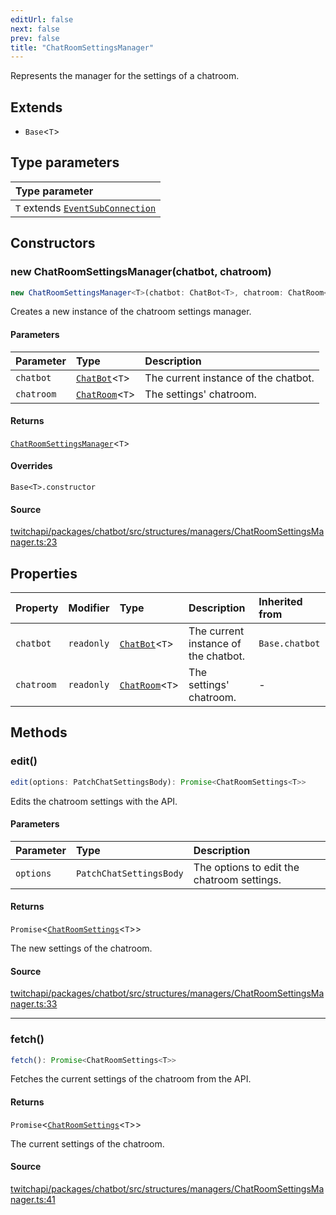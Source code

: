 ```yaml
---
editUrl: false
next: false
prev: false
title: "ChatRoomSettingsManager"
---
```


Represents the manager for the settings of a chatroom.

## Extends

- `Base`\<`T`\>

## Type parameters

| Type parameter |
| :------ |
| `T` extends [`EventSubConnection`](/api/chatbot/enumerations/eventsubconnection/) |

## Constructors

### new ChatRoomSettingsManager(chatbot, chatroom)

```ts
new ChatRoomSettingsManager<T>(chatbot: ChatBot<T>, chatroom: ChatRoom<T>): ChatRoomSettingsManager<T>
```

Creates a new instance of the chatroom settings manager.

#### Parameters

| Parameter | Type | Description |
| :------ | :------ | :------ |
| `chatbot` | [`ChatBot`](/api/chatbot/classes/chatbot/)\<`T`\> | The current instance of the chatbot. |
| `chatroom` | [`ChatRoom`](/api/chatbot/classes/chatroom/)\<`T`\> | The settings' chatroom. |

#### Returns

[`ChatRoomSettingsManager`](/api/chatbot/classes/chatroomsettingsmanager/)\<`T`\>

#### Overrides

`Base<T>.constructor`

#### Source

[twitchapi/packages/chatbot/src/structures/managers/ChatRoomSettingsManager.ts:23](https://github.com/pablornc/twitchapi//blob/f8a75ccd701e54db4c91e2b0128974da23f25d14/packages/chatbot/src/structures/managers/ChatRoomSettingsManager.ts#L23)

## Properties

| Property | Modifier | Type | Description | Inherited from |
| :------ | :------ | :------ | :------ | :------ |
| `chatbot` | `readonly` | [`ChatBot`](/api/chatbot/classes/chatbot/)\<`T`\> | The current instance of the chatbot. | `Base.chatbot` |
| `chatroom` | `readonly` | [`ChatRoom`](/api/chatbot/classes/chatroom/)\<`T`\> | The settings' chatroom. | - |

## Methods

### edit()

```ts
edit(options: PatchChatSettingsBody): Promise<ChatRoomSettings<T>>
```

Edits the chatroom settings with the API.

#### Parameters

| Parameter | Type | Description |
| :------ | :------ | :------ |
| `options` | `PatchChatSettingsBody` | The options to edit the chatroom settings. |

#### Returns

`Promise`\<[`ChatRoomSettings`](/api/chatbot/classes/chatroomsettings/)\<`T`\>\>

The new settings of the chatroom.

#### Source

[twitchapi/packages/chatbot/src/structures/managers/ChatRoomSettingsManager.ts:33](https://github.com/pablornc/twitchapi//blob/f8a75ccd701e54db4c91e2b0128974da23f25d14/packages/chatbot/src/structures/managers/ChatRoomSettingsManager.ts#L33)

***

### fetch()

```ts
fetch(): Promise<ChatRoomSettings<T>>
```

Fetches the current settings of the chatroom from the API.

#### Returns

`Promise`\<[`ChatRoomSettings`](/api/chatbot/classes/chatroomsettings/)\<`T`\>\>

The current settings of the chatroom.

#### Source

[twitchapi/packages/chatbot/src/structures/managers/ChatRoomSettingsManager.ts:41](https://github.com/pablornc/twitchapi//blob/f8a75ccd701e54db4c91e2b0128974da23f25d14/packages/chatbot/src/structures/managers/ChatRoomSettingsManager.ts#L41)
